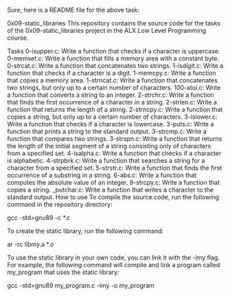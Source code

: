 
Sure, here is a README file for the above task:

0x09-static_libraries
This repository contains the source code for the tasks of the 0x09-static_libraries project in the ALX Low Level Programming course.

Tasks
0-isupper.c: Write a function that checks if a character is uppercase.
0-memset.c: Write a function that fills a memory area with a constant byte.
0-strcat.c: Write a function that concatenates two strings.
1-isdigit.c: Write a function that checks if a character is a digit.
1-memcpy.c: Write a function that copies a memory area.
1-strncat.c: Write a function that concatenates two strings, but only up to a certain number of characters.
100-atoi.c: Write a function that converts a string to an integer.
2-strchr.c: Write a function that finds the first occurrence of a character in a string.
2-strlen.c: Write a function that returns the length of a string.
2-strncpy.c: Write a function that copies a string, but only up to a certain number of characters.
3-islower.c: Write a function that checks if a character is lowercase.
3-puts.c: Write a function that prints a string to the standard output.
3-strcmp.c: Write a function that compares two strings.
3-strspn.c: Write a function that returns the length of the initial segment of a string consisting only of characters from a specified set.
4-isalpha.c: Write a function that checks if a character is alphabetic.
4-strpbrk.c: Write a function that searches a string for a character from a specified set.
5-strstr.c: Write a function that finds the first occurrence of a substring in a string.
6-abs.c: Write a function that computes the absolute value of an integer.
9-strcpy.c: Write a function that copies a string.
_putchar.c: Write a function that writes a character to the standard output.
How to use
To compile the source code, run the following command in the repository directory:

gcc -std=gnu89 -c *.c


To create the static library, run the following command:

ar -rc libmy.a *.o

To use the static library in your own code, you can link it with the -lmy flag. For example, the following command will compile and link a program called my_program that uses the static library:

gcc -std=gnu89 my_program.c -lmy -o my_program
